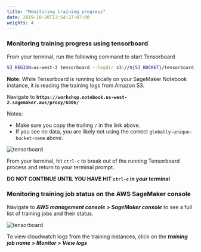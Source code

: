 ```yaml
---
title: "Monitoring training progress"
date: 2019-10-28T13:54:27-07:00
weights: 4
---
```


### Monitoring training progress using tensorboard

From your terminal, run the following command to start Tensorboard
```bash
S3_REGION=us-west-2 tensorboard --logdir s3://${S3_BUCKET}/tensorboard_logs/ # <== MAKE SURE YOU INCLUDE THE TRAILING `/`
```

**Note**: While Tensorboard is running locally on your SageMaker Notebook instance, it is reading the training logs from Amazon S3.

Navigate to **`https://workshop.notebook.us-west-2.sagemaker.aws/proxy/6006/`**

Notes:  
* Make sure you copy the trailing `/` in the link above.
* If you see no data, you are likely not using the correct `globally-unique-bucket-name` above.

![tensorboard](/images/sagemaker/tensorboard.png)

From your terminal, hit `ctrl-c` to break out of the running Tensorboard process and return to your terminal prompt.

**DO NOT CONTINUE UNTIL YOU HAVE HIT `ctrl-c` in your terminal**

### Monitoring training job status on the AWS SageMaker console

Navigate to ***AWS management console > SageMaker console*** to see a full list of training jobs and their status.

![tensorboard](/images/sagemaker/aws_console.png)

To view cloudwatch logs from the training instances, click on the ***training job name > Monitor > View logs***
